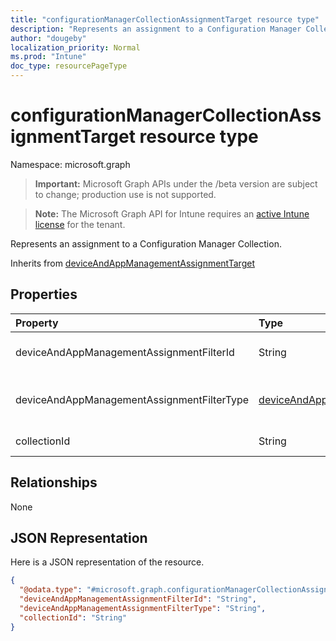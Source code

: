 ```yaml
---
title: "configurationManagerCollectionAssignmentTarget resource type"
description: "Represents an assignment to a Configuration Manager Collection."
author: "dougeby"
localization_priority: Normal
ms.prod: "Intune"
doc_type: resourcePageType
---
```


# configurationManagerCollectionAssignmentTarget resource type

Namespace: microsoft.graph

> **Important:** Microsoft Graph APIs under the /beta version are subject to change; production use is not supported.

> **Note:** The Microsoft Graph API for Intune requires an [active Intune license](https://go.microsoft.com/fwlink/?linkid=839381) for the tenant.

Represents an assignment to a Configuration Manager Collection.


Inherits from [deviceAndAppManagementAssignmentTarget](../resources/intune-shared-deviceandappmanagementassignmenttarget.md)

## Properties
|Property|Type|Description|
|:---|:---|:---|
|deviceAndAppManagementAssignmentFilterId|String|The Id of the filter for the target assignment. Inherited from [deviceAndAppManagementAssignmentTarget](../resources/intune-shared-deviceandappmanagementassignmenttarget.md)|
|deviceAndAppManagementAssignmentFilterType|[deviceAndAppManagementAssignmentFilterType](../resources/intune-shared-deviceandappmanagementassignmentfiltertype.md)|The type of filter of the target assignment i.e. Exclude or Include. Inherited from [deviceAndAppManagementAssignmentTarget](../resources/intune-shared-deviceandappmanagementassignmenttarget.md). Possible values are: `none`, `include`, `exclude`.|
|collectionId|String|The collection Id that is the target of the assignment.|

## Relationships
None

## JSON Representation
Here is a JSON representation of the resource.
<!-- {
  "blockType": "resource",
  "@odata.type": "microsoft.graph.configurationManagerCollectionAssignmentTarget"
}
-->
``` json
{
  "@odata.type": "#microsoft.graph.configurationManagerCollectionAssignmentTarget",
  "deviceAndAppManagementAssignmentFilterId": "String",
  "deviceAndAppManagementAssignmentFilterType": "String",
  "collectionId": "String"
}
```




